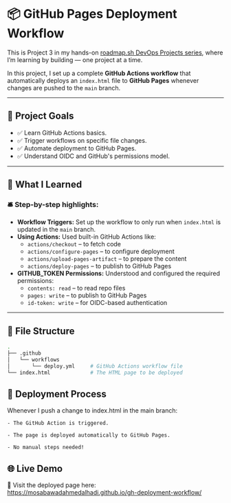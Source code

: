 # 📦 GitHub Pages Deployment Workflow

This is Project 3 in my hands-on [roadmap.sh DevOps Projects series](https://roadmap.sh/projects/github-actions-deployment-workflow), where I’m learning by building — one project at a time.

In this project, I set up a complete **GitHub Actions workflow** that automatically deploys an `index.html` file to **GitHub Pages** whenever changes are pushed to the `main` branch.

---

## 🚀 Project Goals

- ✅ Learn GitHub Actions basics.
- ✅ Trigger workflows on specific file changes.
- ✅ Automate deployment to GitHub Pages.
- ✅ Understand OIDC and GitHub's permissions model.

---

## 🧠 What I Learned

### 🛎️ Step-by-step highlights:
- **Workflow Triggers:** Set up the workflow to only run when `index.html` is updated in the `main` branch.
- **Using Actions:** Used built-in GitHub Actions like:
  - `actions/checkout` – to fetch code
  - `actions/configure-pages` – to configure deployment
  - `actions/upload-pages-artifact` – to prepare the content
  - `actions/deploy-pages` – to publish to GitHub Pages
- **GITHUB_TOKEN Permissions:** Understood and configured the required permissions:
  - `contents: read` – to read repo files
  - `pages: write` – to publish to GitHub Pages
  - `id-token: write` – for OIDC-based authentication

---

## 📂 File Structure

```bash
.
├── .github
│   └── workflows
│       └── deploy.yml     # GitHub Actions workflow file
└── index.html             # The HTML page to be deployed
```

## 🔄 Deployment Process

Whenever I push a change to index.html in the main branch:

    - The GitHub Action is triggered.

    - The page is deployed automatically to GitHub Pages.

    - No manual steps needed!

## 🌐 Live Demo

🔗 Visit the deployed page here:
https://mosabawadahmedalhadi.github.io/gh-deployment-workflow/